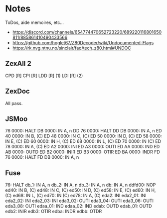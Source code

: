 # Notes

ToDos, aide memoires, etc...

- https://discord.com/channels/654774470652723220/689220116801650811/885861410490433566
- https://github.com/hoglet67/Z80Decoder/wiki/Undocumented-Flags
- https://rk.nvg.ntnu.no/sinclair/faq/tech_z80.html#UNDOC

## ZexAll 2

CPD [R]
CPI [R]
LDD [R] (1)
LDI [R] (2)

## ZexDoc

All pass.

## JSMoo

76 0000: HALT
DB 0000: IN A, n
DD 76 0000: HALT
DD DB 0000: IN A, n
ED 40 0000: IN B, (C)
ED 48 0000: IN C, (C)
ED 50 0000: IN D, (C)
ED 58 0000: IN E, (C)
ED 60 0000: IN H, (C)
ED 68 0000: IN L, (C)
ED 70 0000: IN (C)
ED 78 0000: IN A, (C)
ED A2 0000: INI
ED A3 0000: OUTI
ED AA 0000: IND
ED AB 0000: OUTD
ED B2 0000: INIR
ED B3 0000: OTIR
ED BA 0000: INDR
FD 76 0000: HALT
FD DB 0000: IN A, n

## Fuse

76: HALT
db_1: IN A, n
db_2: IN A, n
db_3: IN A, n
db: IN A, n
ddfd00: NOP
ed40: IN B, (C)
ed48: IN C, (C)
ed50: IN D, (C)
ed58: IN E, (C)
ed60: IN H, (C)
ed68: IN L, (C)
ed70: IN (C)
ed78: IN A, (C)
eda2: INI
eda2_01: INI
eda2_02: INI
eda2_03: INI
eda3_02: OUTI
eda3_04: OUTI
eda3_06: OUTI
eda3_08: OUTI
edaa_01: IND
edaa_02: IND
edab: OUTD
edab_01: OUTD
edb2: INIR
edb3: OTIR
edba: INDR
edbb: OTDR
